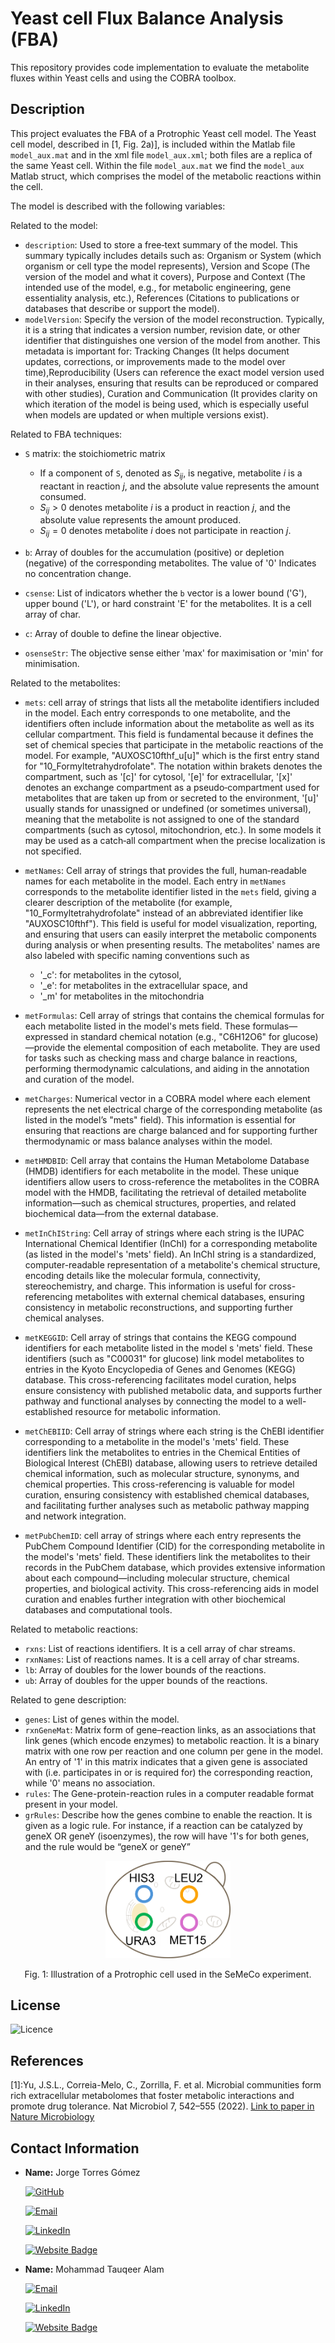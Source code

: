 # Yeast cell Flux Balance Analysis (FBA)

This repository provides code implementation to evaluate the metabolite fluxes within Yeast cells and using the COBRA toolbox.

## Description
This project evaluates the FBA of a Protrophic Yeast cell model.
The Yeast cell model, described in [1, Fig. 2a)], is included within the Matlab file `model_aux.mat` and in the xml file `model_aux.xml`; both files are a replica of the same Yeast cell.
Within the file `model_aux.mat` we find the `model_aux` Matlab struct, which comprises the model of the metabolic reactions within the cell.

The model is described with the following variables:

Related to the model:
- `description`: Used to store a free‐text summary of the model. 
This summary typically includes details such as: Organism or System (which organism or cell type the model represents), Version and Scope (The version of the model and what it covers), Purpose and Context (The intended use of the model, e.g., for metabolic engineering, gene essentiality analysis, etc.), References (Citations to publications or databases that describe or support the model).
- `modelVersion`: Specify the version of the model reconstruction.
Typically, it is a string that indicates a version number, revision date, or other identifier that distinguishes one version of the model from another.
This metadata is important for: Tracking Changes (It helps document updates, corrections, or improvements made to the model over time),Reproducibility (Users can reference the exact model version used in their analyses, ensuring that results can be reproduced or compared with other studies), Curation and Communication (It provides clarity on which iteration of the model is being used, which is especially useful when models are updated or when multiple versions exist).

Related to FBA techniques:
- `S` matrix: the stoichiometric matrix
  - If a component of `S`, denoted as $S_{ij}$, is negative, metabolite $i$ is a reactant in reaction $j$, and the absolute value represents the amount consumed.​
  - $S_{ij}>0$ denotes metabolite $i$ is a product in reaction $j$, and the absolute value represents the amount produced.​
  - $S_{ij}=0$ denotes metabolite $i$ does not participate in reaction $j$.

- `b`: Array of doubles for the accumulation (positive) or depletion (negative) of the corresponding metabolites.
The value of '0' Indicates no concentration change.
- `csense`: List of indicators whether the `b` vector is a lower bound ('G'), upper bound ('L'), or hard constraint 'E' for the metabolites. It is a cell array of char.
- `c`: Array of double to define the linear objective.
- `osenseStr`: The objective sense either 'max' for maximisation or 'min' for minimisation.

Related to the metabolites:
- `mets`: cell array of strings that lists all the metabolite identifiers included in the model.
Each entry corresponds to one metabolite, and the identifiers often include information about the metabolite as well as its cellular compartment.
This field is fundamental because it defines the set of chemical species that participate in the metabolic reactions of the model.
For example, "AUXOSC10fthf_u[u]" which is the first entry stand for "10_Formyltetrahydrofolate".
The notation within brakets denotes the compartment, such as '[c]' for cytosol, '[e]' for extracellular, '[x]' denotes an exchange compartment as a pseudo‐compartment used for metabolites that are taken up from or secreted to the environment, '[u]' usually stands for unassigned or undefined (or sometimes universal), meaning that the metabolite is not assigned to one of the standard compartments (such as cytosol, mitochondrion, etc.).
In some models it may be used as a catch‐all compartment when the precise localization is not specified.

- `metNames`: Cell array of strings that provides the full, human‐readable names for each metabolite in the model.
Each entry in `metNames` corresponds to the metabolite identifier listed in the `mets` field, giving a clearer description of the metabolite (for example, "10_Formyltetrahydrofolate" instead of an abbreviated identifier like "AUXOSC10fthf").
This field is useful for model visualization, reporting, and ensuring that users can easily interpret the metabolic components during analysis or when presenting results.
The metabolites' names are also labeled with specific naming conventions such as
  - '_c': for metabolites in the cytosol,
  - '_e': for metabolites in the extracellular space, and
  -  '_m' for metabolites in the mitochondria


- `metFormulas`: Cell array of strings that contains the chemical formulas for each metabolite listed in the model's mets field.
These formulas—expressed in standard chemical notation (e.g., "C6H12O6" for glucose)—provide the elemental composition of each metabolite.
They are used for tasks such as checking mass and charge balance in reactions, performing thermodynamic calculations, and aiding in the annotation and curation of the model.
- `metCharges`: Numerical vector in a COBRA model where each element represents the net electrical charge of the corresponding metabolite (as listed in the model’s "mets" field).
This information is essential for ensuring that reactions are charge balanced and for supporting further thermodynamic or mass balance analyses within the model.
- `metHMDBID`: Cell array that contains the Human Metabolome Database (HMDB) identifiers for each metabolite in the model.
These unique identifiers allow users to cross-reference the metabolites in the COBRA model with the HMDB, facilitating the retrieval of detailed metabolite information—such as chemical structures, properties, and related biochemical data—from the external database.
- `metInChIString`:  Cell array of strings where each string is the IUPAC International Chemical Identifier (InChI) for a corresponding metabolite (as listed in the model's 'mets' field).
An InChI string is a standardized, computer-readable representation of a metabolite's chemical structure, encoding details like the molecular formula, connectivity, stereochemistry, and charge.
This information is useful for cross-referencing metabolites with external chemical databases, ensuring consistency in metabolic reconstructions, and supporting further chemical analyses.
- `metKEGGID`: Cell array of strings that contains the KEGG compound identifiers for each metabolite listed in the model s 'mets' field. 
These identifiers (such as "C00031" for glucose) link model metabolites to entries in the Kyoto Encyclopedia of Genes and Genomes (KEGG) database.
This cross-referencing facilitates model curation, helps ensure consistency with published metabolic data, and supports further pathway and functional analyses by connecting the model to a well-established resource for metabolic information.
- `metChEBIID`: Cell array of strings where each string is the ChEBI identifier corresponding to a metabolite in the model's 'mets' field.
These identifiers link the metabolites to entries in the Chemical Entities of Biological Interest (ChEBI) database, allowing users to retrieve detailed chemical information, such as molecular structure, synonyms, and chemical properties.
This cross-referencing is valuable for model curation, ensuring consistency with established chemical databases, and facilitating further analyses such as metabolic pathway mapping and network integration.
- `metPubChemID`: cell array of strings where each entry represents the PubChem Compound Identifier (CID) for the corresponding metabolite in the model's 'mets' field.
These identifiers link the metabolites to their records in the PubChem database, which provides extensive information about each compound—including molecular structure, chemical properties, and biological activity.
This cross-referencing aids in model curation and enables further integration with other biochemical databases and computational tools.

Related to metabolic reactions:
- `rxns`: List of reactions identifiers. 
It is a cell array of char streams.
- `rxnNames`: List of reactions names. 
It is a cell array of char streams.
- `lb`: Array of doubles for the lower bounds of the reactions.
- `ub`: Array of doubles for the upper bounds of the reactions.



Related to gene description:
- `genes`: List of genes within the model. 
- `rxnGeneMat`: Matrix form of gene–reaction links, as an associations that link genes (which encode enzymes) to metabolic reaction.
Ìt is a binary matrix with one row per reaction and one column per gene in the model​.
An entry of '1' in this matrix indicates that a given gene is associated with (i.e. participates in or is required for) the corresponding reaction, while '0' means no association.
- `rules`: The Gene-protein-reaction rules in a computer readable format present in your model.
- `grRules`: Describe how the genes combine to enable the reaction.
It is given as a logic rule.
For instance, if a reaction can be catalyzed by geneX OR geneY (isoenzymes), the row will have '1's for both genes, and the rule would be “geneX or geneY”


    
<figure>
    <p align="center">
        <img src="https://github.com/tkn-tub/semeco_explained/blob/main/figures/prototrophic_cell.png" alt="nn" width="200">
    </p>
</figure>
<p align="center">
Fig. 1: Illustration of a Protrophic cell used in the SeMeCo experiment.
</p> 

## License
![Licence](https://img.shields.io/github/license/larymak/Python-project-Scripts)

## References
<a name="fn1">[1]</a>:Yu, J.S.L., Correia-Melo, C., Zorrilla, F. et al. Microbial communities form rich extracellular metabolomes that foster metabolic interactions and promote drug tolerance. Nat Microbiol 7, 542–555 (2022). 
[Link to paper in Nature Microbiology](https://doi.org/10.1038/s41564-022-01072-5)

## Contact Information

- **Name:** Jorge Torres Gómez

    [![GitHub](https://img.shields.io/badge/GitHub-181717?logo=github)](https://github.com/jorge-torresgomez)

    [![Email](https://img.shields.io/badge/Email-jorge.torresgomez@ieee.org-D14836?logo=gmail&logoColor=white)](mailto:jorge.torresgomez@ieee.org)

    [![LinkedIn](https://img.shields.io/badge/LinkedIn-torresgomez-blue?logo=linkedin&style=flat-square)](https://www.linkedin.com/in/torresgomez/)

    [![Website Badge](https://img.shields.io/badge/Website-Homepage-blue?logo=web)](https://www.tkn.tu-berlin.de/team/torres-gomez/)

- **Name:** Mohammad Tauqeer Alam

    [![Email](https://img.shields.io/badge/Email-mtalam@uaeu.ac.ae-D14836?logo=gmail&logoColor=white)](mailto:mtalam@uaeu.ac.ae)

    [![LinkedIn](https://img.shields.io/badge/LinkedIn-blue?logo=linkedin&style=flat-square)](linkedin.com/in/mohammad-tauqeer-alam-49a2116)

    [![Website Badge](https://img.shields.io/badge/Website-Homepage-blue?logo=web)](https://www.uaeu.ac.ae/en/cos/profile.shtml?email=mtalam@uaeu.ac.ae)
